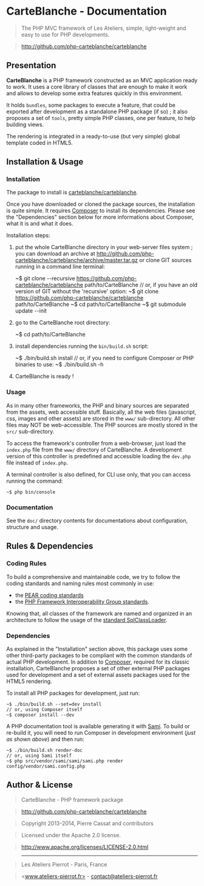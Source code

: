 CarteBlanche - Documentation
============================

>   The PHP MVC framework of Les Ateliers, simple, light-weight and easy to use for PHP developments.

>   <http://github.com/php-carteblanche/carteblanche>

## Presentation

**CarteBlanche** is a PHP framework constructed as an MVC application ready to work. It uses
a core library of classes that are enough to make it work and allows to develop some
extra features quickly in this environment.

It holds `bundles`, some packages to execute a feature, that could be exported after development
as a standalone PHP package (if so) ; it also proposes a set of `tools`, pretty simple
PHP classes, one per feature, to help building views.

The rendering is integrated in a ready-to-use (but very simple) global template coded in HTML5.


## Installation & Usage

### Installation

The package to install is [carteblanche/carteblanche](http://github.com/php-carteblanche/carteblanche).

Once you have downloaded or cloned the package sources, the installation is quite simple. It requires
[Composer](http://getcomposer.org/) to install its dependencies. Please see the "Dependencies" section
below for more informations about Composer, what it is and what it does.

Installation steps:

1.   put the whole CarteBlanche directory in your web-server files system ; you can download
     an archive at <http://github.com/php-carteblanche/carteblanche/archive/master.tar.gz>
     or clone GIT sources running in a command line terminal:

        ~$ git clone --recursive https://github.com/php-carteblanche/carteblanche path/to/CarteBlanche
        // or, if you have an old version of GIT without the 'recursive' option:
        ~$ git clone https://github.com/php-carteblanche/carteblanche path/to/CarteBlanche
        ~$ cd path/to/CarteBlanche
        ~$ git submodule update --init

2.   go to the CarteBlanche root directory:

        ~$ cd path/to/CarteBlanche

3.   install dependencies running the `bin/build.sh` script:

        ~$ ./bin/build.sh install
        // or, if you need to configure Composer or PHP binaries to use:
        ~$ ./bin/build.sh -h

4.   CarteBlanche is ready !

### Usage

As in many other frameworks, the PHP and binary sources are separated from the assets, web
accessible stuff. Basically, all the web files (javascript, css, images and other assets)
are stored in the `www/` sub-directory. All other files may NOT be web-accessible. The PHP
sources are mostly stored in the `src/` sub-directory.

To access the framework's controller from a web-browser, just load the `index.php`
file from the `www/` directory of CarteBlanche. A development version of this controller is
predefined and accessible loading the `dev.php` file instead of `index.php`.

A terminal controller is also defined, for CLI use only, that you can access running the command:

    ~$ php bin/console

### Documentation

See the `doc/` directory contents for documentations about configuration, structure and
usage.


## Rules & Dependencies

### Coding Rules

To build a comprehensive and maintainable code, we try to follow the coding standards and
naming rules most commonly in use:

-   the [PEAR coding standards](http://pear.php.net/manual/en/standards.php)
-   the [PHP Framework Interoperability Group standards](http://github.com/php-fig/fig-standards).

Knowing that, all classes of the framework are named and organized in an architecture to follow the 
usage of the [standard SplClassLoader](http://gist.github.com/jwage/221634).

### Dependencies

As explained in the "Installation" section above, this package uses some other third-party packages
to be compliant with the common standards of actual PHP development. In addition to [Composer](http://getcomposer.org/),
required for its classic installation, CarteBlanche proposes a set of other external PHP packages used for development
and a set of external assets packages used for the HTML5 rendering.

To install all PHP packages for development, just run:

    ~$ ./bin/build.sh --set=dev install
    // or, using Composer itself
    ~$ composer install --dev

A PHP documentation tool is available generating it with [Sami](http://github.com/fabpot/Sami). To build or
re-build it, you will need to run Composer in development environment (*just as shown above*) and then run:

    ~$ ./bin/build.sh render-doc
    // or, using Sami itself
    ~$ php src/vendor/sami/sami/sami.php render config/vendor/sami.config.php


## Author & License

>    CarteBlanche - PHP framework package

>    http://github.com/php-carteblanche/carteblanche

>    Copyright 2013-2014, Pierre Cassat and contributors

>    Licensed under the Apache 2.0 license.

>    http://www.apache.org/licenses/LICENSE-2.0.html

>    ----

>    Les Ateliers Pierrot - Paris, France

>    <www.ateliers-pierrot.fr> - <contact@ateliers-pierrot.fr>
